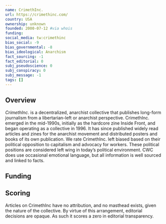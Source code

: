 ```yaml
---
name: CrimethInc.
url: https://crimethinc.com/
country: USA
ownership: unknown
founded: 2000-07-12 #via whois
funding:
social_media: tw:crimethinc
bias_social: -9
bias_governmental: -8
bias_ideological: Anarchism
fact_sourcing: -1
fact_editorial: 0
subj_pseudoscience: 0
subj_conspiracy: 0
subj_message: -1
tags: []
---
```


## Overview
_CrimethInc._ is a decentralized, anarchist collective that publishes long-form journalism from a libertarian-left or anarchist perspective. CrimethInc. emerged in the mid-1990s, initially as the hardcore zine Inside Front, and began operating as a collective in 1996. It has since published widely read articles and zines for the anarchist movement and distributed posters and books of its own publication. We rate CrimethInc. left biased based on their political opposition to capitalism and advocacy for workers. These political positions are considered left wing in today’s political environment. CWC does use occasional emotional language, but all information is well sourced and linked to facts.

## Funding

## Scoring
Articles on CrimethInc have no attribution, and no masthead exists, given the nature of the collective. By virtue of this arrangement, editorial decisions are opaque. As such it scores a zero in editorial transparency.
